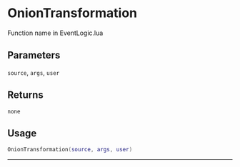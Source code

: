 # OnionTransformation
Function name in EventLogic.lua
## Parameters
`source`, `args`, `user`
## Returns
`none`
## Usage
```lua
OnionTransformation(source, args, user)
```
---
